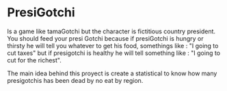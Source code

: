 # PresiGotchi

Is a game like tamaGotchi but the character is fictitious country president. You should feed your presi Gotchi because if 
presiGotchi is hungry or thirsty he will tell you whatever to get his food, somethings 
like : "I going to cut taxes" but if presigotchi is healthy he will tell something like : "I going to cut for the richest".

The main idea behind this proyect is create a statistical to know how many presigotchis has been dead by no eat by region. 
